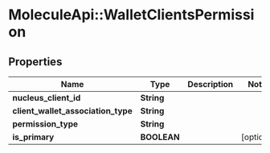 # MoleculeApi::WalletClientsPermission

## Properties
Name | Type | Description | Notes
------------ | ------------- | ------------- | -------------
**nucleus_client_id** | **String** |  | 
**client_wallet_association_type** | **String** |  | 
**permission_type** | **String** |  | 
**is_primary** | **BOOLEAN** |  | [optional] 


